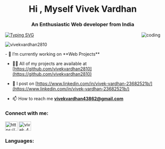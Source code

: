 <h1 align="center"> Hi , Myself Vivek Vardhan</h1>
<h3 align="center">An Enthusiastic Web developer from India</h3>
<a href="https://git.io/typing-svg"><img src="https://readme-typing-svg.herokuapp.com?font=Fira+Code&weight=900&size=25&duration=3000&pause=1000&color=11F791&background=3BFFFD00&vCenter=true&lines=+I+am+a+passionate+learner+;Web+developer;Machine+learning+engineer;Learning+new+skills+everyday" alt="Typing SVG" /></a>
<img align="right" alt="coding" width:"400" src="https://media4.giphy.com/media/L8K62iTDkzGX6/giphy.gif">

<p align="left"> <img src="https://komarev.com/ghpvc/?username=vivekvardhan2810&label=Profile%20views&color=0e75b6&style=flat" alt="vivekvardhan2810" /> </p>
- 🔭 I’m currently working on **Web Projects**

- 👨‍💻 All of my projects are available at [https://github.com/vivekvardhan2810](https://github.com/vivekvardhan2810)

- 📝 I post on [https://www.linkedin.com/in/vivek-vardhan-23682521b/](https://www.linkedin.com/in/vivek-vardhan-23682521b/)

- 📫 How to reach me **vivekvardhan43862@gmail.com**

<h3 align="left">Connect with me:</h3>
<p align="left">
<a href="https://www.linkedin.com/in/vivek-vardhan-23682521b/" target="blank"><img align="center" src="https://raw.githubusercontent.com/rahuldkjain/github-profile-readme-generator/master/src/images/icons/Social/linked-in-alt.svg" alt="https://www.linkedin.com/in/ankush-ranjan-a72929218/" height="30" width="40" /></a>
<a href="https://www.instagram.com/vivek_43862" target="blank"><img align="center" src="https://raw.githubusercontent.com/rahuldkjain/github-profile-readme-generator/master/src/images/icons/Social/instagram.svg" alt="vivek_43862" height="30" width="40" /></a>

</p>

<h3 align="left">Languages:</h3>
<a 
